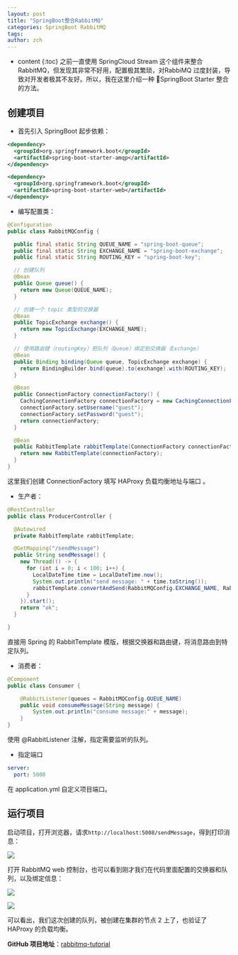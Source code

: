 ```yaml
---
layout: post
title: "SpringBoot整合RabbitMQ"
categories: SpringBoot RabbitMQ
tags: 
author: zch
---
```


* content
{:toc}
之前一直使用 SpringCloud Stream 这个组件来整合 RabbitMQ，但发现其非常不好用，配置极其繁琐，对RabbiMQ 过度封装，导致对开发者极其不友好。所以，我在这里介绍一种 SpringBoot Starter 整合的方法。











## 创建项目

- 首先引入 SpringBoot 起步依赖：

```xml
<dependency>
  <groupId>org.springframework.boot</groupId>
  <artifactId>spring-boot-starter-amqp</artifactId>
</dependency>

<dependency>
  <groupId>org.springframework.boot</groupId>
  <artifactId>spring-boot-starter-web</artifactId>
</dependency>
```



- 编写配置类：

```java
@Configuration
public class RabbitMQConfig {

  public final static String QUEUE_NAME = "spring-boot-queue";
  public final static String EXCHANGE_NAME = "spring-boot-exchange";
  public final static String ROUTING_KEY = "spring-boot-key";

  // 创建队列
  @Bean
  public Queue queue() {
    return new Queue(QUEUE_NAME);
  }

  // 创建一个 topic 类型的交换器
  @Bean
  public TopicExchange exchange() {
    return new TopicExchange(EXCHANGE_NAME);
  }

  // 使用路由键（routingKey）把队列（Queue）绑定到交换器（Exchange）
  @Bean
  public Binding binding(Queue queue, TopicExchange exchange) {
    return BindingBuilder.bind(queue).to(exchange).with(ROUTING_KEY);
  }

  @Bean
  public ConnectionFactory connectionFactory() {
    CachingConnectionFactory connectionFactory = new CachingConnectionFactory("xx", 5670);
    connectionFactory.setUsername("guest");
    connectionFactory.setPassword("guest");
    return connectionFactory;
  }

  @Bean
  public RabbitTemplate rabbitTemplate(ConnectionFactory connectionFactory) {
    return new RabbitTemplate(connectionFactory);
  }
}
```

这里我们创建 ConnectionFactory 填写 HAProxy 负载均衡地址与端口 。



- 生产者：

```java
@RestController
public class ProducerController {

  @Autowired
  private RabbitTemplate rabbitTemplate;

  @GetMapping("/sendMessage")
  public String sendMessage() {
    new Thread(() -> {
      for (int i = 0; i < 100; i++) {
        LocalDateTime time = LocalDateTime.now();
        System.out.println("send message: " + time.toString());
        rabbitTemplate.convertAndSend(RabbitMQConfig.EXCHANGE_NAME, RabbitMQConfig.ROUTING_KEY, time.toString());
      }
    }).start();
    return "ok";
  }

}
```

直接用 Spring 的 RabbitTemplate 模版，根据交换器和路由键，将消息路由到特定队列。



- 消费者：

```Java
@Component
public class Consumer {

    @RabbitListener(queues = RabbitMQConfig.QUEUE_NAME)
    public void consumeMessage(String message) {
        System.out.println("consume message:" + message);
    }
}
```

使用 @RabbitListener 注解，指定需要监听的队列。



- 指定端口

```yaml
server:
  port: 5008
```

在 application.yml 自定义项目端口。



## 运行项目

启动项目，打开浏览器，请求`http://localhost:5008/sendMessage`，得到打印消息：

![](https://raw.githubusercontent.com/objcoding/objcoding.github.io/master/images/rabbit_mq_13.jpg)



打开 RabbitMQ web 控制台，也可以看到刚才我们在代码里面配置的交换器和队列，以及绑定信息：



![](https://raw.githubusercontent.com/objcoding/objcoding.github.io/master/images/rabbit_mq_14.jpg)



![](https://raw.githubusercontent.com/objcoding/objcoding.github.io/master/images/rabbit_mq_15.jpg)



可以看出，我们这次创建的队列，被创建在集群的节点 2 上了，也验证了 HAProxy 的负载均衡。



**GitHub 项目地址**：[rabbitmq-tutorial](https://github.com/objcoding/rabbitmq-tutorial)